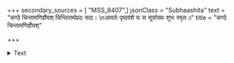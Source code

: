 +++
secondary_sources = [ "MSS_8407",]
jsonClass = "Subhaashita"
text = "कण्ठे चिन्तामणिर्ज्ञेयश् चिन्तितार्थप्रदः सदा।  \nआवर्तः पृष्ठवंशे यः स सूर्याख्यः शुभः स्मृतः॥"
title = "कण्ठे चिन्तामणिर्ज्ञेयश्"

+++

<details><summary>Text</summary>

कण्ठे चिन्तामणिर्ज्ञेयश् चिन्तितार्थप्रदः सदा।  
आवर्तः पृष्ठवंशे यः स सूर्याख्यः शुभः स्मृतः॥
</details>
